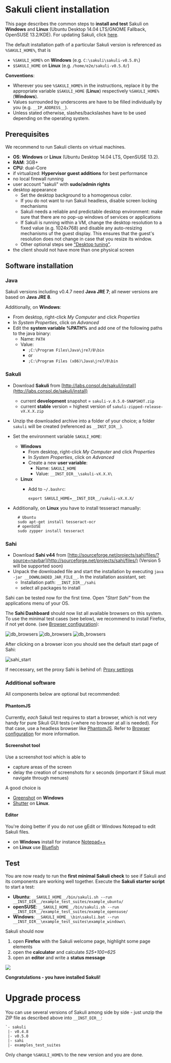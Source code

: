 # Sakuli client installation 

This page describes the common steps to **install and test** Sakuli on **Windows** and **Linux** (Ubuntu Desktop 14.04 LTS/GNOME Fallback, OpenSUSE 13.2/KDE). For updating Sakuli, click [here](#upgrade-process).

The default installation path of a particular Sakuli version is referenced as `%SAKULI_HOME%`, that is 

- `%SAKULI_HOME%` on **Windows** (e.g. `C:\sakuli\sakuli-v0.5.0\`)
- `$SAKULI_HOME` on **Linux** (e.g. `/home/e2e/sakuli-v0.5.0/`)

**Conventions**: 

- Wherever you see `%SAKULI_HOME%` in the instructions, replace it by the appropriate variable `$SAKULI_HOME` (**Linux**) respectively `%SAKULI_HOME%` (**Windows**).
- Values surrounded by underscores are have to be filled individually by you (e.g. `__IP_ADDRESS__`).
- Unless stated otherwise, slashes/backslashes have to be used depending on the operating system.

## Prerequisites

We recommend to run Sakuli clients on virtual machines.

* **OS**: **Windows** or **Linux** (Ubuntu Desktop 14.04 LTS, OpenSUSE 13.2). 
* **RAM**: 3GB+
* **CPU**: dual-Core
* if virtualized: **Hypervisor guest additions** for best performance 
* no local firewall running
* user account "sakuli" with **sudo/admin rights**
* desktop appearance 
  * Set the desktop background to a homogenous color. 
  * If you do not want to run Sakuli headless, disable screen locking mechanisms
  * Sakuli needs a reliable and predictable desktop environment: make sure that there are no pop-up windows of services or applications
  * If Sakuli is running within a VM, change the desktop resolution to a fixed value (e.g. 1024x768) and disable any auto-resizing mechanisms uf the guest display. This ensures that the guest's resolution does not change in case that you resize its window.
  * Other optional steps see ["Desktop tuning"](./troubleshooting-tuning-sakuli-client.md#desktop-tuning).
* the client should not have more than one physical screen 

## Software installation 
### Java

Sakuli versions including v0.4.7 need **Java JRE 7**; all newer versions are based on **Java JRE 8**.  

Additionally, on **Windows**: 

* From desktop, right-click *My Computer* and click *Properties*
* In *System Properties*, click on *Advanced*
* Edit the **system variable** **%PATH%** and add one of the following paths to the java binary: 
  * Name: `PATH`
  * Value: 
    * `;C:\Program Files\Java\jre7/8\bin`
    * or 
	* `;C:\Program Files (x86)\Java\jre7/8\bin`
	


### Sakuli 

* Download **Sakuli** from  [http://labs.consol.de/sakuli/install](http://labs.consol.de/sakuli/install)
  * current **development** snapshot = `sakuli-v.0.5.0-SNAPSHOT.zip` 
  * current **stable** version = highest version of `sakuli-zipped-release-vX.X.X.zip` 
* Unzip the downloaded archive into a folder of your choice; a folder `sakuli` will be created (referenced as `__INST_DIR__`). 
* Set the environment variable `SAKULI_HOME`: 
  * **Windows**
    * From desktop, right-click *My Computer* and click *Properties*
    * In *System Properties*, click on *Advanced*
  	* Create a new **user variable**: 
        * Name: `SAKULI_HOME`
  	  * Value: `__INST_DIR__\sakuli-vX.X.X\`
  * **Linux**
    * Add to `~/.bashrc`: 
    
      `export SAKULI_HOME=__INST_DIR__/sakuli-vX.X.X/`
      
* Additionally, on **Linux** you have to install tesseract manually: 

        # Ubuntu
        sudo apt-get install tesseract-ocr
        # openSUSE
        sudo zypper install tesseract

### Sahi

* Download **Sahi v44** from [http://sourceforge.net/projects/sahi/files/?source=navbar](http://sourceforge.net/projects/sahi/files/) (Version 5 will be supported soon)
* Unpack the downloaded file and start the installation by executing `java -jar __DOWNLOADED_JAR_FILE__`. In the installation assistant, set: 
  * Installation path: `__INST_DIR__/sahi`
  * select all packages to install

Sahi can be tested now for the first time. Open *"Start Sahi"* from the applications menu of your OS. 

The **Sahi Dashboard** should now list all available browsers on this system. To use the minimal test cases (see below), we recommend to install Firefox, if not yet done. (see [Browser configuration](./additional-settings.md#browser-configuration)): 

![db_browsers](./pics/w_sahi_dashboard_browsers.jpg) 
![db_browsers](./pics/u_sahi_dashboard_browsers.png) 
![db_browsers](./pics/s_sahi_dashboard_browsers.jpg) 
	
After clicking on a browser icon you should see the default start page of Sahi: 

![sahi_start](../docs/pics/sahi_startpage.jpg) 

If neccessary, set the proxy Sahi is behind of: [Proxy settings](./sakuli-additional-settings.md#sahi-behind-a-proxy)

### Additional software

All components below are optional but recommended: 

#### PhantomJS
	
Currently, *each* Sakuli test requires to start a browser, which is not very handy for pure Sikuli GUI tests (=where no browser at all is needed). For that case, use a headless browser like [PhantomJS](http://phantomjs.org). Refer to [Browser configuration](./additional-settings.md#browser-configuration) for more information. 


#### Screenshot tool 
 
Use a screenshot tool which is able to

- capture areas of the screen
- delay the creation of screenshots for x seconds (important if Sikuli must navigate through menues)

A good choice is

* [Greenshot](http://www.getgreenshot.org) on **Windows**  
* [Shutter](http://shutter-project.org/) on **Linux**.

#### Editor
You're doing better if you do *not* use gEdit or Windows Notepad to edit Sakuli files. 

* on **Windows** install for instance [Notepad++](http://notepad-plus-plus.org/) 
* on **Linux** use [Bluefish](http://bluefish.openoffice.nl/index.html)
	

	
## Test

You are now ready to run the **first minimal Sakuli check** to see if Sakuli and its components are working well together. Execute the **Sakuli starter script** to start a test: 

* **Ubuntu**: `__SAKULI_HOME__/bin/sakuli.sh --run __INST_DIR__/example_test_suites/example_ubuntu/` 
* **openSUSE**: `__SAKULI_HOME__/bin/sakuli.sh --run __INST_DIR__/example_test_suites/example_opensuse/` 
* **Windows**: `__SAKULI_HOME__\bin\sakuli.bat --run __INST_DIR__\example_test_suites\example_windows\`

Sakuli should now 

1.  open **Firefox** with the Sakuli welcome page, highlight some page elements
2.  open the **calculator** and calculate *525+100=625* 
3.  open an **editor** and write a **status message**

![](pics/u_vnc_test.png)

**Congratulations - you have installed Sakuli!**

# Upgrade process

You can use several versions of Sakuli among side by side - just unzip the ZIP file as described above into `__INST_DIR__`: 

    `- sakuli
     |- v0.4.8
     |- v0.5.0
     |- sahi
     |- examples_test_suites
    
Only change `%SAKULI_HOME%` to the new version and you are done. 